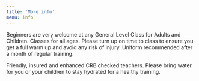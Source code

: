 ```yaml
---
title: 'More info'
menu: info
---
```


Beginners are very welcome at any General Level Class for Adults and Children. Classes for all ages. 
Please turn up on time to class to ensure you get a full warm up and avoid any risk of injury.
Uniform recommended after a month of regular training.

Friendly, insured and enhanced CRB checked teachers. Please bring water for you or your children to stay hydrated for a healthy training.
